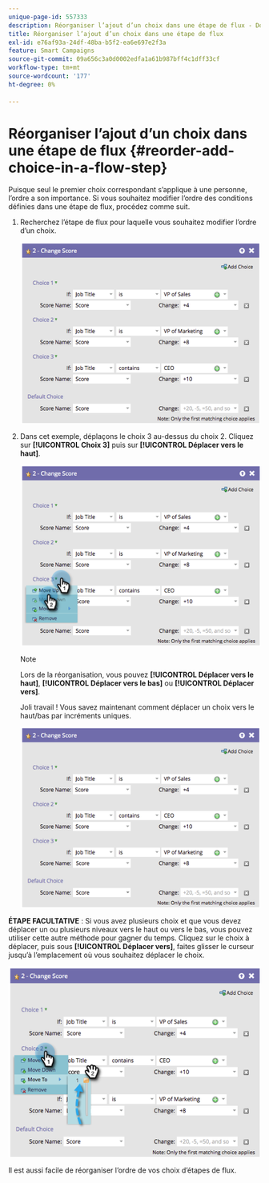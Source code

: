```yaml
---
unique-page-id: 557333
description: Réorganiser l’ajout d’un choix dans une étape de flux - Documents Marketo - Documentation du produit
title: Réorganiser l’ajout d’un choix dans une étape de flux
exl-id: e76af93a-24df-48ba-b5f2-ea6e697e2f3a
feature: Smart Campaigns
source-git-commit: 09a656c3a0d0002edfa1a61b987bff4c1dff33cf
workflow-type: tm+mt
source-wordcount: '177'
ht-degree: 0%

---
```


# Réorganiser l’ajout d’un choix dans une étape de flux {#reorder-add-choice-in-a-flow-step}

Puisque seul le premier choix correspondant s’applique à une personne, l’ordre a son importance. Si vous souhaitez modifier l’ordre des conditions définies dans une étape de flux, procédez comme suit.

1. Recherchez l’étape de flux pour laquelle vous souhaitez modifier l’ordre d’un choix.

   ![](assets/reorder-add-choice-in-a-flow-step-1.png)

1. Dans cet exemple, déplaçons le choix 3 au-dessus du choix 2. Cliquez sur **[!UICONTROL Choix 3]** puis sur **[!UICONTROL Déplacer vers le haut]**.

   ![](assets/reorder-add-choice-in-a-flow-step-2.png)

   >[!NOTE]
   >
   >Lors de la réorganisation, vous pouvez **[!UICONTROL Déplacer vers le haut]**, **[!UICONTROL Déplacer vers le bas]** ou **[!UICONTROL Déplacer vers]**.

   Joli travail ! Vous savez maintenant comment déplacer un choix vers le haut/bas par incréments uniques.

   ![](assets/reorder-add-choice-in-a-flow-step-3.png)

**ÉTAPE FACULTATIVE** : Si vous avez plusieurs choix et que vous devez déplacer un ou plusieurs niveaux vers le haut ou vers le bas, vous pouvez utiliser cette autre méthode pour gagner du temps. Cliquez sur le choix à déplacer, puis sous **[!UICONTROL Déplacer vers]**, faites glisser le curseur jusqu’à l’emplacement où vous souhaitez déplacer le choix.

![](assets/reorder-add-choice-in-a-flow-step-4.png)

Il est aussi facile de réorganiser l’ordre de vos choix d’étapes de flux.

